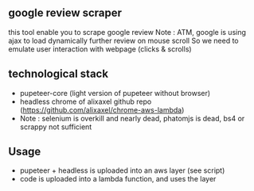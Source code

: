 ## google review scraper

this tool enable you to scrape google review
Note : ATM, google is using ajax to load dynamically further review on mouse scroll
So we need to emulate user interaction with webpage (clicks & scrolls)

## technological stack

- pupeteer-core (light version of pupeteer without browser)
- headless chrome of alixaxel github repo (https://github.com/alixaxel/chrome-aws-lambda)
- Note : selenium is overkill and nearly dead, phatomjs is dead, bs4 or scrappy not sufficient

## Usage 

- pupeteer + headless is uploaded into an aws layer (see script)
- code is uploaded into a lambda function, and uses the layer




